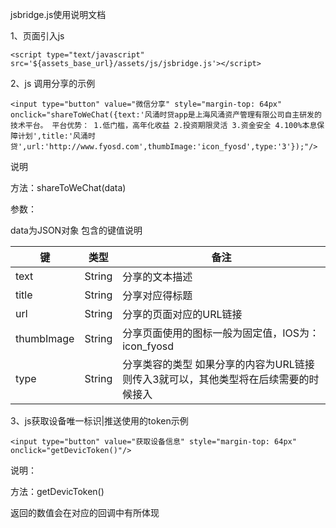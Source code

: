 jsbridge.js使用说明文档

1、页面引入js

```
<script type="text/javascript" src='${assets_base_url}/assets/js/jsbridge.js'></script>
```

2、js 调用分享的示例

```
<input type="button" value="微信分享" style="margin-top: 64px" onclick="shareToWeChat({text:'风涌时贷app是上海风涌资产管理有限公司自主研发的技术平台。 平台优势： 1.低门槛，高年化收益 2.投资期限灵活 3.资金安全 4.100%本息保障计划',title:'风涌时贷',url:'http://www.fyosd.com',thumbImage:'icon_fyosd',type:'3'});"/>
```

说明

方法：shareToWeChat(data)

参数：

data为JSON对象 包含的键值说明

| 键          | 类型     | 备注                                       |
| ---------- | ------ | ---------------------------------------- |
| text       | String | 分享的文本描述                                  |
| title      | String | 分享对应得标题                                  |
| url        | String | 分享的页面对应的URL链接                            |
| thumbImage | String | 分享页面使用的图标一般为固定值，IOS为： icon_fyosd         |
| type       | String | 分享类容的类型 如果分享的内容为URL链接则传入3就可以，其他类型将在后续需要的时候接入 |

3、js获取设备唯一标识|推送使用的token示例

```
<input type="button" value="获取设备信息" style="margin-top: 64px" onclick="getDevicToken()"/>
```

说明：

方法：getDevicToken()

返回的数值会在对应的回调中有所体现

